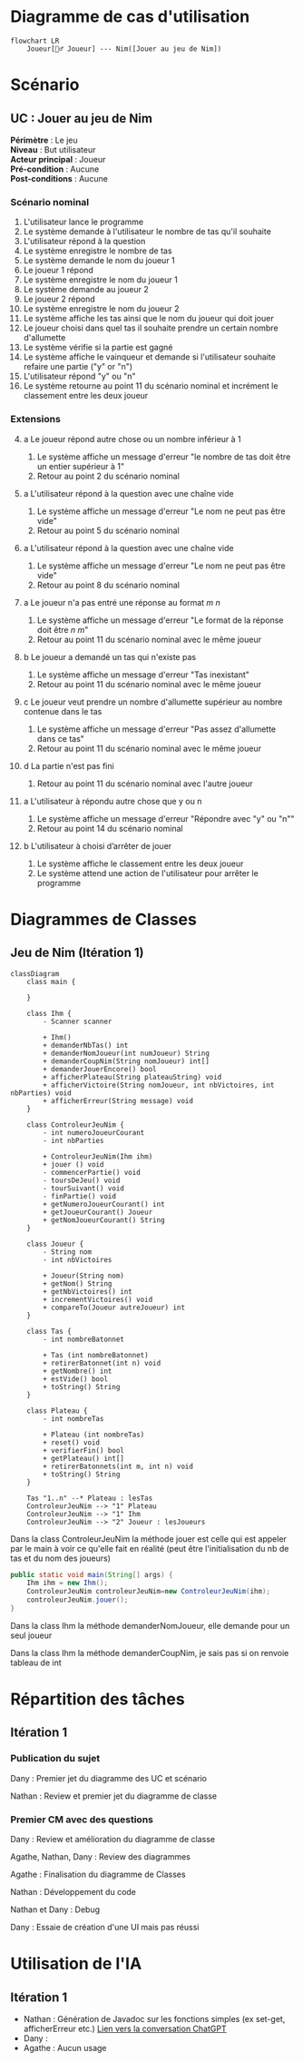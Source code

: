# Diagramme de cas d'utilisation

```Mermaid
flowchart LR
    Joueur[🧍‍♂️ Joueur] --- Nim([Jouer au jeu de Nim])
```

# Scénario

## **UC : Jouer au jeu de Nim**
**Périmètre** : Le jeu <br>
**Niveau** : But utilisateur <br>
**Acteur principal** : Joueur<br>
**Pré-condition** : Aucune<br>
**Post-conditions** : Aucune

### Scénario nominal

1. L'utilisateur lance le programme
2. Le système demande à l'utilisateur le nombre de tas qu'il souhaite
3. L'utilisateur répond à la question
4. Le système enregistre le nombre de tas
5. Le système demande le nom du joueur 1
6. Le joueur 1 répond
7. Le système enregistre le nom du joueur 1
8. Le système demande au joueur 2
9. Le joueur 2 répond
10. Le système enregistre le nom du joueur 2
11. Le système affiche les tas ainsi que le nom du joueur qui doit jouer
12. Le joueur choisi dans quel tas il souhaite prendre un certain nombre d'allumette 
13. Le système vérifie si la partie est gagné
14. Le système affiche le vainqueur et demande si l'utilisateur souhaite refaire une partie ("y" or "n")
15. L'utilisateur répond "y" ou "n"
16. Le système retourne au point 11 du scénario nominal et incrément le classement entre les deux joueur


### Extensions

4. a Le joueur répond autre chose ou un nombre inférieur à 1
    1. Le système affiche un message d'erreur "le nombre de tas doit être un entier supérieur à 1"
    2. Retour au point 2 du scénario nominal

7. a L'utilisateur répond à la question avec une chaîne vide
    1. Le système affiche un message d'erreur "Le nom ne peut pas être vide"
    2. Retour au point 5 du scénario nominal

10. a L'utilisateur répond à la question avec une chaîne vide
    1. Le système affiche un message d'erreur "Le nom ne peut pas être vide"
    2. Retour au point 8 du scénario nominal

13. a Le joueur n'a pas entré une réponse au format $m\ n$
    1. Le système affiche un message d'erreur "Le format de la réponse doit être $n\ m$"
    2. Retour au point 11 du scénario nominal avec le même joueur

13. b Le joueur a demandé un tas qui n'existe pas
    1. Le système affiche un message d'erreur "Tas inexistant"
    2. Retour au point 11 du scénario nominal avec le même joueur

13. c Le joueur veut prendre un nombre d'allumette supérieur au nombre contenue dans le tas
    1. Le système affiche un message d'erreur "Pas assez d'allumette dans ce tas"
    2. Retour au point 11 du scénario nominal avec le même joueur

13. d La partie n'est pas fini 
    1. Retour au point 11 du scénario nominal avec l'autre joueur

16. a L'utilisateur à répondu autre chose que y ou n
    1. Le système affiche un message d'erreur "Répondre avec "y" ou "n""
    2. Retour au point 14 du scénario nominal

16. b L'utilisateur à choisi d’arrêter de jouer
    1. Le système affiche le classement entre les deux joueur
    2. Le système attend une action de l'utilisateur pour arrêter le programme

# Diagrammes de Classes

## Jeu de Nim (Itération 1)

```mermaid
classDiagram
    class main {

    }

    class Ihm {
        - Scanner scanner

        + Ihm()
        + demanderNbTas() int
        + demanderNomJoueur(int numJoueur) String
        + demanderCoupNim(String nomJoueur) int[]
        + demanderJouerEncore() bool
        + afficherPlateau(String plateauString) void
        + afficherVictoire(String nomJoueur, int nbVictoires, int nbParties) void
        + afficherErreur(String message) void
    }

    class ControleurJeuNim {
        - int numeroJoueurCourant
        - int nbParties
        
        + ControleurJeuNim(Ihm ihm)
        + jouer () void
        - commencerPartie() void
        - toursDeJeu() void
        - tourSuivant() void
        - finPartie() void
        + getNumeroJoueurCourant() int
        + getJoueurCourant() Joueur
        + getNomJoueurCourant() String
    }

    class Joueur {
        - String nom
        - int nbVictoires

        + Joueur(String nom)
        + getNom() String
        + getNbVictoires() int
        + incrementVictoires() void
        + compareTo(Joueur autreJoueur) int
    }

    class Tas {
        - int nombreBatonnet

        + Tas (int nombreBatonnet)
        + retirerBatonnet(int n) void
        + getNombre() int
        + estVide() bool
        + toString() String
    }

    class Plateau {
        - int nombreTas
        
        + Plateau (int nombreTas)
        + reset() void
        + verifierFin() bool
        + getPlateau() int[]
        + retirerBatonnets(int m, int n) void
        + toString() String
    }

    Tas "1..n" --* Plateau : lesTas
    ControleurJeuNim --> "1" Plateau
    ControleurJeuNim --> "1" Ihm
    ControleurJeuNim --> "2" Joueur : lesJoueurs
```



Dans la class ControleurJeuNim la méthode jouer est celle qui est appeler par le main à voir ce qu'elle fait en réalité (peut être l'initialisation du nb de tas et du nom des joueurs)

```java
public static void main(String[] args) {
    Ihm ihm = new Ihm();
    ControleurJeuNim controleurJeuNim=new ControleurJeuNim(ihm);
    controleurJeuNim.jouer();
}
```


Dans la class Ihm la méthode demanderNomJoueur, elle demande pour un seul joueur 

Dans la class Ihm la méthode demanderCoupNim, je sais pas si on renvoie  tableau de int



# Répartition des tâches
## Itération 1

### Publication du sujet

Dany : Premier jet du diagramme des UC et scénario

Nathan : Review et premier jet du diagramme de classe

### Premier CM avec des questions

Dany : Review et amélioration du diagramme de classe

Agathe, Nathan, Dany : Review des diagrammes

Agathe : Finalisation du diagramme de Classes

Nathan : Développement du code

Nathan et Dany : Debug

Dany : Essaie de création d'une UI mais pas réussi


# Utilisation de l'IA
## Itération 1

- Nathan : Génération de Javadoc sur les fonctions simples (ex set-get, afficherErreur etc.) [Lien vers la conversation ChatGPT](https://chat.openai.com/share/2db9f292-a089-4935-a584-acebe06836a9)
- Dany : 
- Agathe : Aucun usage
